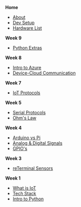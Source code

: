 **Home**
- [About](/)
- [Dev Setup](wk1/vscode-python-setup.md)
- [Hardware List ](wk2/hardware-list.md)

**Week 9**
- [Python Extras](wk9/python-extras.md)

**Week 8**
- [Intro to Azure](wk8/intro-azure-iot.md)
- [Device-Cloud Communication](wk8/device-cloud-communication.md)

**Week 7**
- [IoT Protocols](wk7/iot-protocols.md)

**Week 5**
- [Serial Protocols](wk5/serial-protocols.md)
- [Ohm's Law](wk5/ohms-law.md)

**Week 4**
- [Arduino vs Pi](wk4/arduino-vs-raspberry-pi.md)
- [Analog & Digital Signals](wk4/analog-vs-digital.md)
- [GPIO's](wk4/gpios.md)

**Week 3**
- [reTerminal Sensors](wk3/reterminal-sensors.md)

**Week 1**
- [What is IoT](wk1/what-is-iot.md)
- [Tech Stack](wk1/tech-stack.md)
- [Intro to Python](wk1/intro-python.md)
